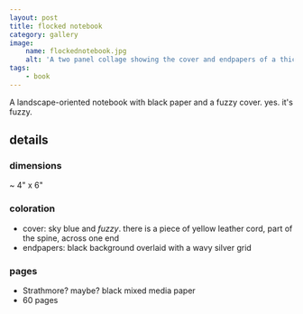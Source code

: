 ```yaml
---
layout: post
title: flocked notebook
category: gallery
image:
    name: flockednotebook.jpg
    alt: 'A two panel collage showing the cover and endpapers of a thick notebook.'
tags:
    - book
---
```


A landscape-oriented notebook with black paper and a fuzzy cover. yes. it's fuzzy.

## details

### dimensions

~ 4" x 6"

### coloration

- cover: sky blue and *fuzzy*. there is a piece of yellow leather cord, part of the spine, across one end
- endpapers: black background overlaid with a wavy silver grid

### pages

- Strathmore? maybe? black mixed media paper
- 60 pages
